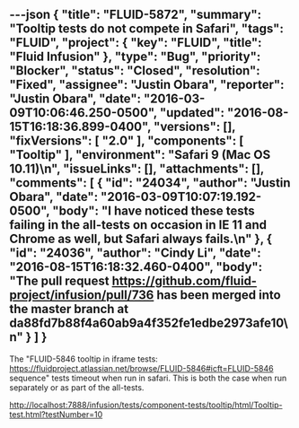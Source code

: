 ---json
{
  "title": "FLUID-5872",
  "summary": "Tooltip tests do not compete in Safari",
  "tags": "FLUID",
  "project": {
    "key": "FLUID",
    "title": "Fluid Infusion"
  },
  "type": "Bug",
  "priority": "Blocker",
  "status": "Closed",
  "resolution": "Fixed",
  "assignee": "Justin Obara",
  "reporter": "Justin Obara",
  "date": "2016-03-09T10:06:46.250-0500",
  "updated": "2016-08-15T16:18:36.899-0400",
  "versions": [],
  "fixVersions": [
    "2.0"
  ],
  "components": [
    "Tooltip"
  ],
  "environment": "Safari 9 (Mac OS 10.11)\n",
  "issueLinks": [],
  "attachments": [],
  "comments": [
    {
      "id": "24034",
      "author": "Justin Obara",
      "date": "2016-03-09T10:07:19.192-0500",
      "body": "I have noticed these tests failing in the all-tests on occasion in IE 11 and Chrome as well, but Safari always fails.\n"
    },
    {
      "id": "24036",
      "author": "Cindy Li",
      "date": "2016-08-15T16:18:32.460-0400",
      "body": "The pull request <https://github.com/fluid-project/infusion/pull/736> has been merged into the master branch at da88fd7b88f4a60ab9a4f352fe1edbe2973afe10\n"
    }
  ]
}
---
The "FLUID-5846 tooltip in iframe tests: <https://fluidproject.atlassian.net/browse/FLUID-5846#icft=FLUID-5846> sequence" tests timeout when run in safari. This is both the case when run separately or as part of the all-tests.

<http://localhost:7888/infusion/tests/component-tests/tooltip/html/Tooltip-test.html?testNumber=10>

        